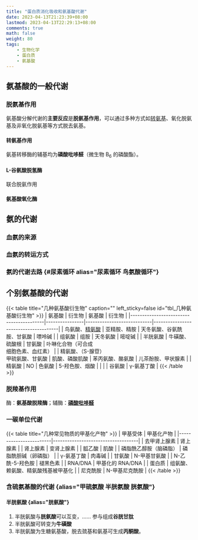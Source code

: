 ```yaml
---
title: "蛋白质消化吸收和氨基酸代谢"
date: 2023-04-13T21:23:39+08:00
lastmod: 2023-04-13T22:29:13+08:00
comments: true
math: false
weight: 80
tags:
    - 生物化学
    - 蛋白质
    - 氨基酸
---
```


<!--more-->

## 氨基酸的一般代谢

### 脱氨基作用

氨基酸分解代谢的**主要反应**是**脱氨基作用**，可以通过多种方式如[转氨基](#转氨基作用)、氧化脱氨基及非氧化脱氨基等方式脱去氨基。

#### 转氨基作用

氨基转移酶的辅基均为**磷酸吡哆醛**（微生物 B<sub>6</sub> 的磷酸酯）。

#### L-谷氨酸脱氢酶

联合脱氨作用

#### 氨基酸氧化酶

## 氨的代谢

### 血氨的来源

### 血氨的转运方式

### 氨的代谢去路 {#尿素循环 alias="尿素循环 鸟氨酸循环"}

## 个别氨基酸的代谢

{{< table title="几种氨基酸衍生物" caption="" left_sticky=false id="tbl_几种氨基酸衍生物" >}}
| 氨基酸                                  | 衍生物         | 氨基酸                     | 衍生物                               |
|-----------------------------------------|----------------|----------------------------|--------------------------------------|
| 鸟氨酸、[精氨酸](#尿素循环)             | 亚精胺、精胺   | 天冬氨酸、谷氨酰胺、甘氨酸 | 嘌呤碱                               |
| 组氨酸                                  | 组胺           | 天冬氨酸                   | 嘧啶碱                               |
| 半胱氨酸                                | 牛磺酸、硫酸根 | 甘氨酸                     | 卟啉化合物（可合成<br/>细胞色素、血红素） |
| 精氨酸、（S-腺苷）<br/>甲硫氨酸、甘氨酸 | 肌酸、磷酸肌酸 | 苯丙氨酸、酪氨酸           | 儿茶酚胺、甲状腺素                   |
| 精氨酸                                  | NO             | 色氨酸                     | 5-羟色胺、烟酸                       |
|                                         |                | 谷氨酸                     | γ-氨基丁酸                           |
{{< /table >}}

### 脱羧基作用

酶：**氨基酸脱羧酶**；辅酶：[**磷酸吡哆醛**](#转氨基作用)

### 一碳单位代谢

{{< table title="几种常见物质的甲基化产物" >}}
| 甲基受体               | 甲基化产物                         |
|------------------------|------------------------------------|
| 去甲肾上腺素           | 肾上腺素                           |
| 肾上腺素               | 变肾上腺素                         |
| 胍乙酸                 | 肌酸                               |
| 磷脂酰乙醇胺（脑磷脂） | 磷脂酰胆碱（卵磷脂）               |
| γ-氨基丁酸             | 肉毒碱                             |
| 甘氨酸                 | N-甲基甘氨酸                       |
| N-乙酰-5-羟色胺        | 褪黑色素                           |
| RNA/DNA                | 甲基化的 RNA/DNA                   |
| 蛋白质                 | 组氨酸、赖氨酸、精氨酸残基被甲基化 |
| 尼克酰胺               | N-甲基尼克酰胺                     |
{{< /table >}}

### 含硫氨基酸的代谢 {alias="甲硫氨酸 半胱氨酸 胱氨酸"}

#### 半胱氨酸 {alias="胱氨酸"}

1. 半胱氨酸与**胱氨酸**可以互变，…… 参与组成**谷胱甘肽**
2. 半胱氨酸可转变为**牛磺酸**
3. 半胱氨酸为生糖氨基酸，脱去巯基和氨基可生成**丙酮酸**。


